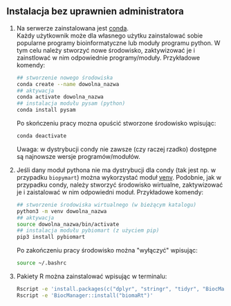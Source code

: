 
## Instalacja bez uprawnien administratora  
1. Na serwerze zainstalowana jest [conda](https://docs.conda.io/projects/conda/en/stable/commands/index.html).  
 Każdy użytkownik może dla własnego użytku zainstalować sobie popularne programy bioinformatyczne lub moduły programu python. W tym celu należy stworzyć nowe środowisko, zaktywizować je i zainstlować w nim odpowiednie programy/moduły. Przykładowe komendy:

   ```bash
   ## stworzenie nowego środowiska
   conda create --name dowolna_nazwa
   ## aktywacja
   conda activate dowolna_nazwa
   ## instalacja modułu pysam (python)   
   conda install pysam
   ```
   Po skończeniu pracy mozna opuścić stworzone środowisko wpisując:
   ```bash
   conda deactivate
   ```  
   Uwaga: w dystrybucji condy nie zawsze (czy raczej rzadko) dostępne są najnowsze wersje programów/modułów.  

2. Jeśli dany moduł pythona nie ma dystrybucji dla condy (tak jest np. w przypadku `biopymart`) można wykorzystać moduł [venv](https://docs.python.org/3/library/venv.html#creating-virtual-environments). Podobnie, jak w przypadku condy, należy stworzyć środowisko wirtualne, zaktywizować je i zaistalować w nim odpowiedni moduł. Przykładowe komendy:  
   ```bash
   ## stworzenie środowiska wirtualnego (w bieżącym katalogu)
   python3 -m venv dowolna_nazwa
   ## aktywacja
   source dowolna_nazwa/bin/activate
   ## instalacja modułu pybiomart (z użyciem pip)
   pip3 install pybiomart
   ```
   Po zakończeniu pracy środowisko można "wyłączyć" wpisując:
   ```bash
   source ~/.bashrc
   ```
3. Pakiety R można zainstalować wpisując w terminalu:
   ```bash
   Rscript -e 'install.packages(c("dplyr", "stringr", "tidyr", "BiocManager", "argparse"), dependiencies = TRUE)'
   Rscript -e 'BiocManager::install("biomaRt")'
   ```


